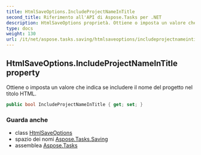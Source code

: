 ```yaml
---
title: HtmlSaveOptions.IncludeProjectNameInTitle
second_title: Riferimento all'API di Aspose.Tasks per .NET
description: HtmlSaveOptions proprietà. Ottiene o imposta un valore che indica se includere il nome del progetto nel titolo HTML.
type: docs
weight: 130
url: /it/net/aspose.tasks.saving/htmlsaveoptions/includeprojectnameintitle/
---
```

## HtmlSaveOptions.IncludeProjectNameInTitle property

Ottiene o imposta un valore che indica se includere il nome del progetto nel titolo HTML.

```csharp
public bool IncludeProjectNameInTitle { get; set; }
```

### Guarda anche

* class [HtmlSaveOptions](../)
* spazio dei nomi [Aspose.Tasks.Saving](../../htmlsaveoptions/)
* assemblea [Aspose.Tasks](../../../)


